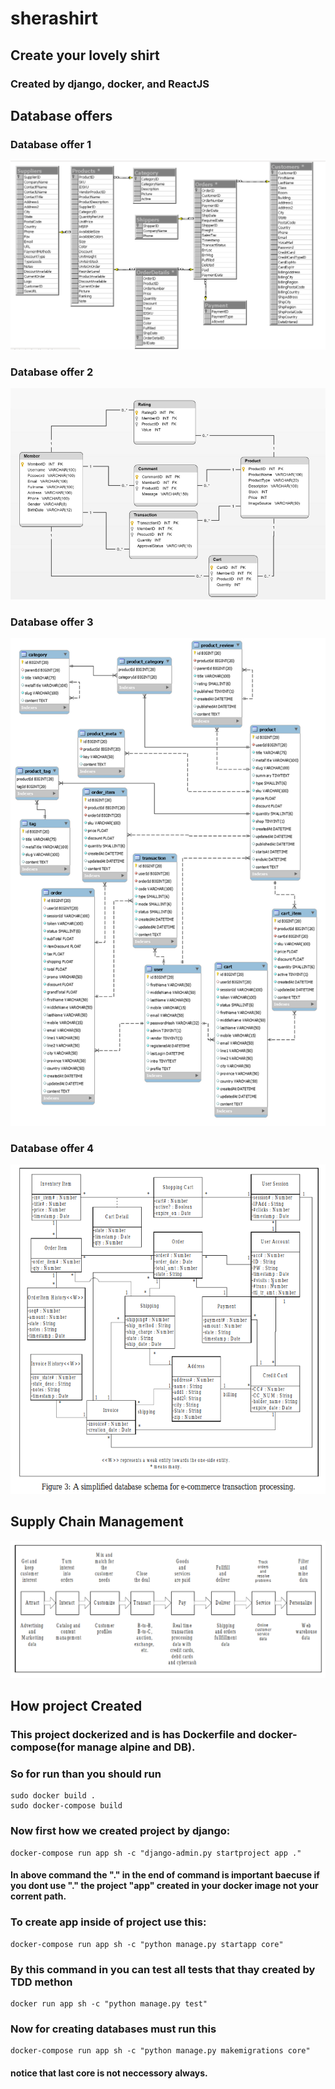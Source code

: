 # sherashirt
## Create your lovely shirt
### Created by django, docker, and ReactJS

## Database offers
### Database offer 1
![DataBase](/media_root_tmp/sherashirt_databases.png)
### Database offer 2
![DataBase2](/media_root_tmp/database2.png)
### Database offer 3
![DataBase3](/media_root_tmp/database3.png)
### Database offer 4
![DataBase4](/media_root_tmp/database4.png)


## Supply Chain Management 
![Value chain](/media_root_tmp/value_chain.png)



## How project Created
### This project dockerized and is has Dockerfile and docker-compose(for manage alpine and DB).
### So for run than you should run
```
sudo docker build .
sudo docker-compose build
```
### Now first how we created project by django:
```
docker-compose run app sh -c "django-admin.py startproject app ."
```

#### In above command the "." in the end of command is important baecuse if you dont use "." the project "app" created in your docker image not your corrent path.
### To create app inside of project use this:
```
docker-compose run app sh -c "python manage.py startapp core"
```

### By this command in you can test all tests that thay created by TDD methon
```
docker run app sh -c "python manage.py test"
```
### Now for creating databases must run this
```
docker-compose run app sh -c "python manage.py makemigrations core"
```
#### notice that last core is not neccessory always.
